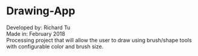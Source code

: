# Drawing-App
Developed by: Richard Tu  
Made in: February 2018  
Processing project that will allow the user to draw using brush/shape tools with configurable color and brush size.
